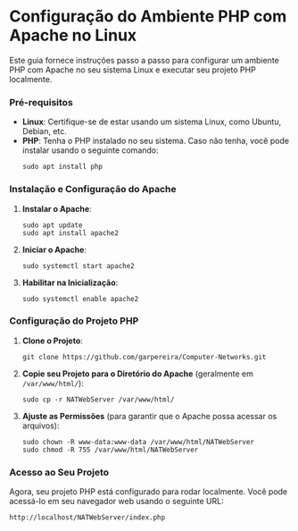 # Configuração do Ambiente PHP com Apache no Linux

Este guia fornece instruções passo a passo para configurar um ambiente PHP com Apache no seu sistema Linux e executar seu projeto PHP localmente.

### Pré-requisitos
- **Linux**: Certifique-se de estar usando um sistema Linux, como Ubuntu, Debian, etc.
- **PHP**: Tenha o PHP instalado no seu sistema. Caso não tenha, você pode instalar usando o seguinte comando:
  ```
  sudo apt install php
  ```

### Instalação e Configuração do Apache

1. **Instalar o Apache**:
   ```
   sudo apt update
   sudo apt install apache2
   ```

2. **Iniciar o Apache**:
   ```
   sudo systemctl start apache2
   ```

3. **Habilitar na Inicialização**:
   ```
   sudo systemctl enable apache2
   ```

### Configuração do Projeto PHP

1. **Clone o Projeto**:
   ```
   git clone https://github.com/garpereira/Computer-Networks.git
   ```

2. **Copie seu Projeto para o Diretório do Apache** (geralmente em `/var/www/html/`):
   ```
   sudo cp -r NATWebServer /var/www/html/
   ```

3. **Ajuste as Permissões** (para garantir que o Apache possa acessar os arquivos):
   ```
   sudo chown -R www-data:www-data /var/www/html/NATWebServer
   sudo chmod -R 755 /var/www/html/NATWebServer
   ```

### Acesso ao Seu Projeto

Agora, seu projeto PHP está configurado para rodar localmente. Você pode acessá-lo em seu navegador web usando o seguinte URL:

```
http://localhost/NATWebServer/index.php
```
